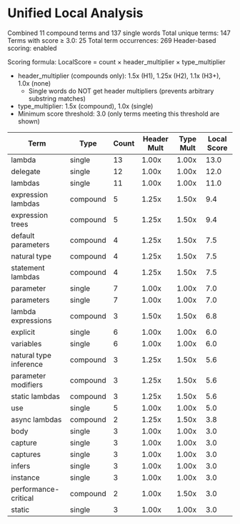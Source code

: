 # Unified Local Analysis

Combined 11 compound terms and 137 single words
Total unique terms: 147
Terms with score ≥ 3.0: 25
Total term occurrences: 269
Header-based scoring: enabled

Scoring formula: LocalScore = count × header_multiplier × type_multiplier
- header_multiplier (compounds only): 1.5x (H1), 1.25x (H2), 1.1x (H3+), 1.0x (none)
  - Single words do NOT get header multipliers (prevents arbitrary substring matches)
- type_multiplier: 1.5x (compound), 1.0x (single)
- Minimum score threshold: 3.0 (only terms meeting this threshold are shown)

| Term | Type | Count | Header Mult | Type Mult | Local Score |
|------|------|-------|-------------|-----------|-------------|
| lambda | single | 13 | 1.00x | 1.00x | 13.0 |
| delegate | single | 12 | 1.00x | 1.00x | 12.0 |
| lambdas | single | 11 | 1.00x | 1.00x | 11.0 |
| expression lambdas | compound | 5 | 1.25x | 1.50x | 9.4 |
| expression trees | compound | 5 | 1.25x | 1.50x | 9.4 |
| default parameters | compound | 4 | 1.25x | 1.50x | 7.5 |
| natural type | compound | 4 | 1.25x | 1.50x | 7.5 |
| statement lambdas | compound | 4 | 1.25x | 1.50x | 7.5 |
| parameter | single | 7 | 1.00x | 1.00x | 7.0 |
| parameters | single | 7 | 1.00x | 1.00x | 7.0 |
| lambda expressions | compound | 3 | 1.50x | 1.50x | 6.8 |
| explicit | single | 6 | 1.00x | 1.00x | 6.0 |
| variables | single | 6 | 1.00x | 1.00x | 6.0 |
| natural type inference | compound | 3 | 1.25x | 1.50x | 5.6 |
| parameter modifiers | compound | 3 | 1.25x | 1.50x | 5.6 |
| static lambdas | compound | 3 | 1.25x | 1.50x | 5.6 |
| use | single | 5 | 1.00x | 1.00x | 5.0 |
| async lambdas | compound | 2 | 1.25x | 1.50x | 3.8 |
| body | single | 3 | 1.00x | 1.00x | 3.0 |
| capture | single | 3 | 1.00x | 1.00x | 3.0 |
| captures | single | 3 | 1.00x | 1.00x | 3.0 |
| infers | single | 3 | 1.00x | 1.00x | 3.0 |
| instance | single | 3 | 1.00x | 1.00x | 3.0 |
| performance-critical | compound | 2 | 1.00x | 1.50x | 3.0 |
| static | single | 3 | 1.00x | 1.00x | 3.0 |
